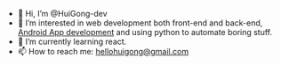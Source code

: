 - 👋 Hi, I’m @HuiGong-dev
- 👀 I’m interested in web development both front-end and back-end, [Android App development](https://git.scc.kit.edu/rent-and-lend) and using python to automate boring stuff.
- 🌱 I’m currently learning react.
- 📫 How to reach me: hellohuigong@gmail.com

<!---
HuiGong-dev/HuiGong-dev is a ✨ special ✨ repository because its `README.md` (this file) appears on your GitHub profile.
You can click the Preview link to take a look at your changes.
--->
